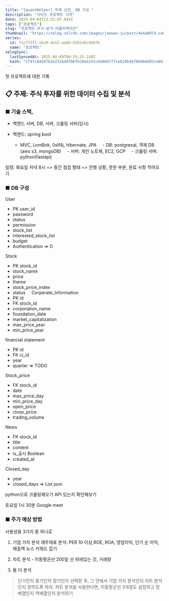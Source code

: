 ```yaml
---
title: "[quantHelper] 주제 선정, DB 구성 "
description: "사이드 프로젝트 시작"
date: 2024-04-04T13:53:03.644Z
tags: ["프로젝트"]
slug: "프로젝트-주식-분석-어플리케이션"
thumbnail: "https://velog.velcdn.com/images/jaewon-ju/post/4e4a0074-c4e0-4828-86e4-a19867f0f274/image.png"
series:
  id: f1c772f1-a5a9-4a12-ae8d-d10149c9e876
  name: "프로젝트"
velogSync:
  lastSyncedAt: 2025-08-09T00:55:55.140Z
  hash: "2f4fc04d97b2b231bddf06fb28eb335c8e866777ce629b4bf064b6d02ce86154"
---
```


첫 프로젝트에 대한 기록
## 📋 주제: 주식 투자를 위한 데이터 수집 및 분석

### ■ 기술 스택,
- 백엔드 서버, DB, 서버, 크롤링 서버(임시)

- 백엔드: spring boot	
	- MVC, LomBok, 0slf4j, hibernate, JPA
    - DB: postgresql, 객체 DB (aws s3, mongoDB)
    - 서버: 개인 노트북, EC2, GCP
    - 크롤링 서버: python(fastapi)
     
일정: 화요일 저녁 8시 => 중간 점검 형태 => 진행 상황, 못한 부분, 완료 사항 적어오기 


### ■ DB 구성
User
- PK user_id
- password
- status
- permission
- stock_list
- interested_stock_list
- budget
- Authentication => O 

Stock
- PK stock_id
- stock_name
- price
- theme
- stock_price_index
- status
   
Corperate_Information
- PK id  
- FK stock_id
- corporation_name
- foundation_date
- market_capitalization
- max_price_year
- min_price_year

financial statement
- PK id
- FK ci_id
- year
- quarter
=> TODO

Stock_price
- FK stock_id
- date
- max_price_day
- min_price_day
- open_price
- close_price
- trading_volume

News
- FK stock_id
- title
- content
- is_공시 Boolean
- created_at

Closed_day
- year
- closed_days => List json




python으로 크롤링해오기
API 있는지 확인해보기

토요일 1시 30분
Google meet

### ■ 주가 예상 방법
사용성을 3가지 중 하나로

1. 기업 가치 분석 
재무제표 분석: PER  10 이상,ROE, ROA, 영업이익, 단기 순 이익, 매출액
뉴스 키워드 잡기

2. 차트 분석 - 이동평균선 200일 선 위에있는 것, 거래량
3. 둘 다 분석

>단기인지 중기인지 장기인지 선택한 후,
그 안에서 기업 가치 분석인지 차트 분석인지 정하도록 하자.
차트 분석을 사용한다면, 이동퍙군선 3개정도 설정하고 정배열인지 역배열인지 분석하기
